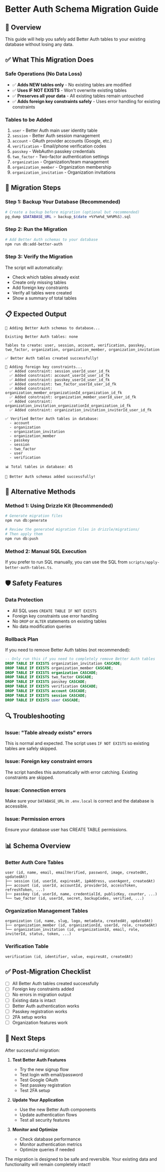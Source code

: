 # Better Auth Schema Migration Guide

## 🎯 Overview

This guide will help you safely add Better Auth tables to your existing database without losing any data.

## ✅ What This Migration Does

### **Safe Operations (No Data Loss)**
- ✅ **Adds NEW tables only** - No existing tables are modified
- ✅ **Uses IF NOT EXISTS** - Won't overwrite existing tables
- ✅ **Preserves all your data** - All existing tables remain untouched
- ✅ **Adds foreign key constraints safely** - Uses error handling for existing constraints

### **Tables to be Added**
1. `user` - Better Auth main user identity table
2. `session` - Better Auth session management
3. `account` - OAuth provider accounts (Google, etc.)
4. `verification` - Email/phone verification codes
5. `passkey` - WebAuthn passkey credentials
6. `two_factor` - Two-factor authentication settings
7. `organization` - Organization/team management
8. `organization_member` - Organization membership
9. `organization_invitation` - Organization invitations

## 🚀 Migration Steps

### Step 1: Backup Your Database (Recommended)
```bash
# Create a backup before migration (optional but recommended)
pg_dump $DATABASE_URL > backup_$(date +%Y%m%d_%H%M%S).sql
```

### Step 2: Run the Migration
```bash
# Add Better Auth schemas to your database
npm run db:add-better-auth
```

### Step 3: Verify the Migration
The script will automatically:
- Check which tables already exist
- Create only missing tables
- Add foreign key constraints
- Verify all tables were created
- Show a summary of total tables

## 📋 Expected Output

```
🔄 Adding Better Auth schemas to database...

Existing Better Auth tables: none

Tables to create: user, session, account, verification, passkey, two_factor, organization, organization_member, organization_invitation

✅ Better Auth tables created successfully!

🔄 Adding foreign key constraints...
  ✅ Added constraint: session_userId_user_id_fk
  ✅ Added constraint: account_userId_user_id_fk
  ✅ Added constraint: passkey_userId_user_id_fk
  ✅ Added constraint: two_factor_userId_user_id_fk
  ✅ Added constraint: organization_member_organizationId_organization_id_fk
  ✅ Added constraint: organization_member_userId_user_id_fk
  ✅ Added constraint: organization_invitation_organizationId_organization_id_fk
  ✅ Added constraint: organization_invitation_inviterId_user_id_fk

✅ Verified Better Auth tables in database:
  - account
  - organization
  - organization_invitation
  - organization_member
  - passkey
  - session
  - two_factor
  - user
  - verification

📊 Total tables in database: 45

🎉 Better Auth schemas added successfully!
```

## 🔧 Alternative Methods

### Method 1: Using Drizzle Kit (Recommended)
```bash
# Generate migration files
npm run db:generate

# Review the generated migration files in drizzle/migrations/
# Then apply them
npm run db:push
```

### Method 2: Manual SQL Execution
If you prefer to run SQL manually, you can use the SQL from `scripts/apply-better-auth-tables.ts`.

## 🛡️ Safety Features

### **Data Protection**
- All SQL uses `CREATE TABLE IF NOT EXISTS`
- Foreign key constraints use error handling
- No `DROP` or `ALTER` statements on existing tables
- No data modification queries

### **Rollback Plan**
If you need to remove Better Auth tables (not recommended):
```sql
-- Only run this if you need to completely remove Better Auth tables
DROP TABLE IF EXISTS organization_invitation CASCADE;
DROP TABLE IF EXISTS organization_member CASCADE;
DROP TABLE IF EXISTS organization CASCADE;
DROP TABLE IF EXISTS two_factor CASCADE;
DROP TABLE IF EXISTS passkey CASCADE;
DROP TABLE IF EXISTS verification CASCADE;
DROP TABLE IF EXISTS account CASCADE;
DROP TABLE IF EXISTS session CASCADE;
DROP TABLE IF EXISTS user CASCADE;
```

## 🔍 Troubleshooting

### **Issue: "Table already exists" errors**
This is normal and expected. The script uses `IF NOT EXISTS` so existing tables are safely skipped.

### **Issue: Foreign key constraint errors**
The script handles this automatically with error catching. Existing constraints are skipped.

### **Issue: Connection errors**
Make sure your `DATABASE_URL` in `.env.local` is correct and the database is accessible.

### **Issue: Permission errors**
Ensure your database user has CREATE TABLE permissions.

## 📊 Schema Overview

### **Better Auth Core Tables**
```
user (id, name, email, emailVerified, password, image, createdAt, updatedAt)
├── session (id, userId, expiresAt, ipAddress, userAgent, createdAt)
├── account (id, userId, accountId, providerId, accessToken, refreshToken, ...)
├── passkey (id, userId, name, credentialId, publicKey, counter, ...)
└── two_factor (id, userId, secret, backupCodes, verified, ...)
```

### **Organization Management Tables**
```
organization (id, name, slug, logo, metadata, createdAt, updatedAt)
├── organization_member (id, organizationId, userId, role, createdAt)
└── organization_invitation (id, organizationId, email, role, inviterId, status, token, ...)
```

### **Verification Table**
```
verification (id, identifier, value, expiresAt, createdAt)
```

## ✅ Post-Migration Checklist

- [ ] All Better Auth tables created successfully
- [ ] Foreign key constraints added
- [ ] No errors in migration output
- [ ] Existing data is intact
- [ ] Better Auth authentication works
- [ ] Passkey registration works
- [ ] 2FA setup works
- [ ] Organization features work

## 🎉 Next Steps

After successful migration:

1. **Test Better Auth Features**
   - Try the new signup flow
   - Test login with email/password
   - Test Google OAuth
   - Test passkey registration
   - Test 2FA setup

2. **Update Your Application**
   - Use the new Better Auth components
   - Update authentication flows
   - Test all security features

3. **Monitor and Optimize**
   - Check database performance
   - Monitor authentication metrics
   - Optimize queries if needed

The migration is designed to be safe and reversible. Your existing data and functionality will remain completely intact!